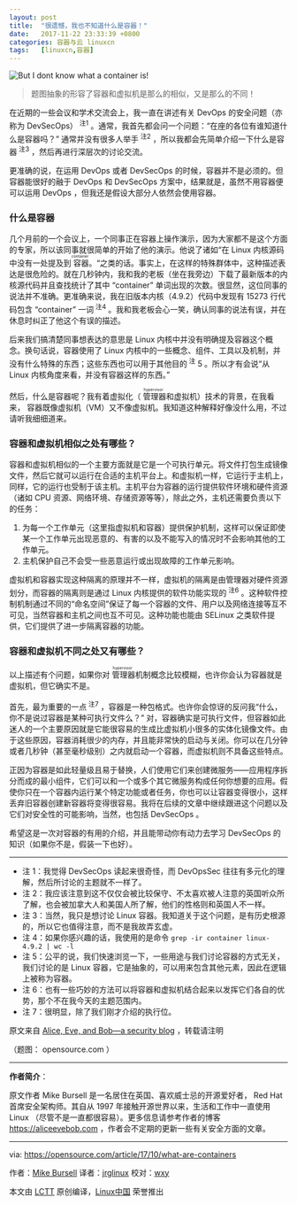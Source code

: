 ```yaml
---
layout: post
title:	"很遗憾，我也不知道什么是容器！"
date:	2017-11-22 23:33:39 +0800 
categories:	容器与云 linuxcn 
tags:	[linuxcn,容器]
---
```



![But I dont know what a container is!](/Asserts/Images//attachment/album/201711/22/233347d77ay3h3dy73d3ba.png "But I don't know what a container is")



> 
> 题图抽象的形容了容器和虚拟机是那么的相似，又是那么的不同！
> 
> 
> 


在近期的一些会议和学术交流会上，我一直在讲述有关 DevOps 的安全问题（亦称为 DevSecOps）<sup> 注1</sup> 。通常，我首先都会问一个问题：“在座的各位有谁知道什么是容器吗？” 通常并没有很多人举手<sup> 注2</sup> ，所以我都会先简单介绍一下什么是容器<sup> 注3</sup> ，然后再进行深层次的讨论交流。


更准确的说，在运用 DevOps 或者 DevSecOps 的时候，容器并不是必须的。但容器能很好的融于 DevOps 和 DevSecOps 方案中，结果就是，虽然不用容器便可以运用 DevOps ，但我还是假设大部分人依然会使用容器。


### 什么是容器


几个月前的一个会议上，一个同事正在容器上操作演示，因为大家都不是这个方面的专家，所以该同事就很简单的开始了他的演示。他说了诸如“在 Linux 内核源码中没有一处提及到<ruby> 容器 <rt>  container </rt></ruby>。“之类的话。事实上，在这样的特殊群体中，这种描述表达是很危险的。就在几秒钟内，我和我的老板（坐在我旁边）下载了最新版本的内核源代码并且查找统计了其中 “container” 单词出现的次数。很显然，这位同事的说法并不准确。更准确来说，我在旧版本内核（4.9.2）代码中发现有 15273 行代码包含 “container” 一词<sup> 注4</sup> 。我和我老板会心一笑，确认同事的说法有误，并在休息时纠正了他这个有误的描述。


后来我们搞清楚同事想表达的意思是 Linux 内核中并没有明确提及容器这个概念。换句话说，容器使用了 Linux 内核中的一些概念、组件、工具以及机制，并没有什么特殊的东西；这些东西也可以用于其他目的<sup> 注</sup> 5 。所以才有会说“从 Linux 内核角度来看，并没有容器这样的东西。”


然后，什么是容器呢？我有着虚拟化（<ruby> 管理器 <rt>  hypervisor </rt></ruby>和虚拟机）技术的背景，在我看来， 容器既像虚拟机（VM）又不像虚拟机。我知道这种解释好像没什么用，不过请听我细细道来。


### 容器和虚拟机相似之处有哪些？


容器和虚拟机相似的一个主要方面就是它是一个可执行单元。将文件打包生成镜像文件，然后它就可以运行在合适的主机平台上。和虚拟机一样，它运行于主机上，同样，它的运行也受制于该主机。主机平台为容器的运行提供软件环境和硬件资源（诸如 CPU 资源、网络环境、存储资源等等），除此之外，主机还需要负责以下的任务：


1. 为每一个工作单元（这里指虚拟机和容器）提供保护机制，这样可以保证即使某一个工作单元出现恶意的、有害的以及不能写入的情况时不会影响其他的工作单元。
2. 主机保护自己不会受一些恶意运行或出现故障的工作单元影响。


虚拟机和容器实现这种隔离的原理并不一样，虚拟机的隔离是由管理器对硬件资源划分，而容器的隔离则是通过 Linux 内核提供的软件功能实现的<sup> 注6</sup> 。这种软件控制机制通过不同的“命名空间”保证了每一个容器的文件、用户以及网络连接等互不可见，当然容器和主机之间也互不可见。这种功能也能由 SELinux 之类软件提供，它们提供了进一步隔离容器的功能。


### 容器和虚拟机不同之处又有哪些？


以上描述有个问题，如果你对<ruby> 管理器 <rt>  hypervisor </rt></ruby>机制概念比较模糊，也许你会认为容器就是虚拟机，但它确实不是。


首先，最为重要的一点<sup> 注7</sup> ，容器是一种包格式。也许你会惊讶的反问我“什么，你不是说过容器是某种可执行文件么？” 对，容器确实是可执行文件，但容器如此迷人的一个主要原因就是它能很容易的生成比虚拟机小很多的实体化镜像文件。由于这些原因，容器消耗很少的内存，并且能非常快的启动与关闭。你可以在几分钟或者几秒钟（甚至毫秒级别）之内就启动一个容器，而虚拟机则不具备这些特点。


正因为容器是如此轻量级且易于替换，人们使用它们来创建微服务——应用程序拆分而成的最小组件，它们可以和一个或多个其它微服务构成任何你想要的应用。假使你只在一个容器内运行某个特定功能或者任务，你也可以让容器变得很小，这样丢弃旧容器创建新容器将变得很容易。我将在后续的文章中继续跟进这个问题以及它们对安全性的可能影响，当然，也包括 DevSecOps 。


希望这是一次对容器的有用的介绍，并且能带动你有动力去学习 DevSecOps 的知识（如果你不是，假装一下也好）。




---


* 注 1：我觉得 DevSecOps 读起来很奇怪，而 DevOpsSec 往往有多元化的理解，然后所讨论的主题就不一样了。
* 注 2：我应该注意到这不仅仅会被比较保守、不太喜欢被人注意的英国听众所了解，也会被加拿大人和美国人所了解，他们的性格则和英国人不一样。
* 注 3：当然，我只是想讨论 Linux 容器。我知道关于这个问题，是有历史根源的，所以它也值得注意，而不是我故弄玄虚。
* 注 4：如果你感兴趣的话，我使用的是命令 `grep -ir container linux-4.9.2 | wc -l`
* 注 5：公平的说，我们快速浏览一下，一些用途与我们讨论容器的方式无关，我们讨论的是 Linux 容器，它是抽象的，可以用来包含其他元素，因此在逻辑上被称为容器。
* 注 6：也有一些巧妙的方法可以将容器和虚拟机结合起来以发挥它们各自的优势，那个不在我今天的主题范围内。
* 注 7：很明显，除了我们刚才介绍的执行位。


原文来自 [Alice, Eve, and Bob—a security blog](https://aliceevebob.wordpress.com/2017/07/04/but-i-dont-know-what-a-container-is/) ，转载请注明


（题图： opensource.com ）




---


**作者简介**：


原文作者 Mike Bursell 是一名居住在英国、喜欢威士忌的开源爱好者， Red Hat 首席安全架构师。其自从 1997 年接触开源世界以来，生活和工作中一直使用 Linux （尽管不是一直都很容易）。更多信息请参考作者的博客 <https://aliceevebob.com> ，作者会不定期的更新一些有关安全方面的文章。




---


via: <https://opensource.com/article/17/10/what-are-containers>


作者：[Mike Bursell](https://opensource.com/users/mikecamel) 译者：[jrglinux](https://github.com/jrglinux) 校对：[wxy](https://github.com/wxy)


本文由 [LCTT](https://github.com/LCTT/TranslateProject) 原创编译，[Linux中国](https://linux.cn/) 荣誉推出
